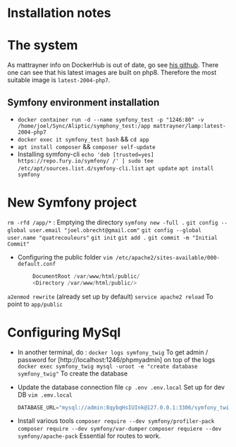 # Installation notes

# The system

As mattrayner info on DockerHub is out of date, go see [his github](https://github.com/mattrayner/docker-lamp). There one can see that his latest images are built on php8. Therefore the most suitable image is `latest-2004-php7`.

## Symfony environment installation

- `docker container run -d --name symfony_test -p "1246:80" -v /home/joel/Sync/Aliptic/symphony_test:/app mattrayner/lamp:latest-2004-php7`
- `docker exec it symfony_test bash` && `cd app`
- `apt install composer` && `composer self-update`
- Installing symfony-cli
  `echo 'deb [trusted=yes] https://repo.fury.io/symfony/ /' | sudo tee /etc/apt/sources.list.d/symfony-cli.list`
  `apt update`
  `apt install symfony`

# New Symfony project

`rm -rfd /app/*` : Emptying the directory
`symfony new -full .`
`git config --global user.email "joel.obrecht@gmail.com"`
`git config --global user.name "quatrecouleurs"`
`git init`
`git add .`
`git commit -m "Initial Commit"`

- Configuring the public folder
  `vim /etc/apache2/sites-available/000-default.conf`

```s
        DocumentRoot /var/www/html/public/
        <Directory /var/www/html/public/>
```

`a2enmod rewrite` (already set up by default)
`service apache2 reload` To point to `app/public`

# Configuring MySql

- In another terminal, do :
  `docker logs symfony_twig` To get admin / password for [http://localhost:1246/phpmyadmin] on top of the logs
  `docker exec symfony_twig mysql -uroot -e "create database symfony_twig"` To create the database

- Update the database connection file
  `cp .env .env.local` Set up for dev DB
  `vim .emv.local`
  ```s
  DATABASE_URL="mysql://admin:8qybqHsIUInk@127.0.0.1:3306/symfony_twig?serverVersion=5.7&charset=utf8mb4
  ```
- Install various tools
  `composer require --dev symfony/profiler-pack`
  `composer require --dev symfony/var-dumper`
  `composer requiere --dev symfony/apache-pack` Essential for routes to work.

